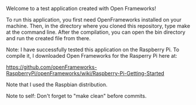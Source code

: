 Welcome to a test application created with Open Frameworks!

To run this application, you first need OpenFrameworks installed on your
machine.  Then, in the directory where you cloned this repository, type 
     make 
at the command line.  After the compilation, you can open the bin directory and 
run the created file from there.  

Note: I have successfully tested this application on the Raspberry Pi.  To 
compile it, I downloaded Open Frameworks for the Rasperry Pi here at:

https://github.com/openFrameworks-RaspberryPi/openFrameworks/wiki/Raspberry-Pi-Getting-Started

Note that I used the Raspbian distribution.

Note to self: Don't forget to "make clean" before commits.
